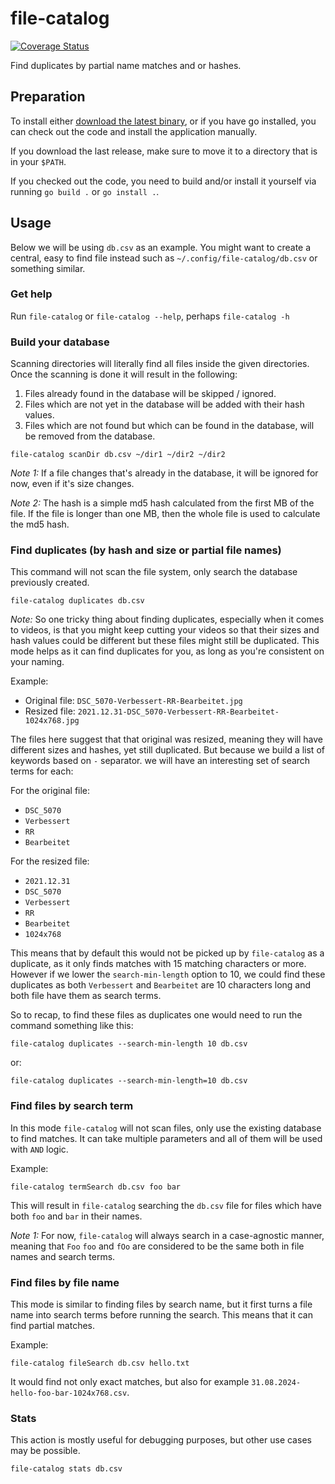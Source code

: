 # file-catalog

[![Coverage Status](https://coveralls.io/repos/github/peteraba/file-catalog/badge.svg?branch=main)](https://coveralls.io/github/peteraba/file-catalog?branch=main)

Find duplicates by partial name matches and or hashes.

## Preparation

To install either [download the latest binary](https://github.com/peteraba/cloudy-files/releases), or if you have go
installed, you can check out the code and install the application manually.

If you download the last release, make sure to move it to a directory that is in your `$PATH`.

If you checked out the code, you need to build and/or install it yourself via running `go build .` or `go install .`.

## Usage

Below we will be using `db.csv` as an example. You might want to create a central, easy to find file instead such as
`~/.config/file-catalog/db.csv` or something similar.

### Get help

Run `file-catalog` or `file-catalog --help`, perhaps `file-catalog -h`

### Build your database

Scanning directories will literally find all files inside the given directories. Once the scanning is done it will
result in the following:

1. Files already found in the database will be skipped / ignored.
2. Files which are not yet in the database will be added with their hash values.
3. Files which are not found but which can be found in the database, will be removed from the database.

`file-catalog scanDir db.csv ~/dir1 ~/dir2 ~/dir2`

*Note 1:* If a file changes that's already in the database, it will be ignored for now, even if it's size changes.

*Note 2:* The hash is a simple md5 hash calculated from the first MB of the file. If the file is longer than one MB,
then the whole file is used to calculate the md5 hash.

### Find duplicates (by hash and size or partial file names)

This command will not scan the file system, only search the database previously created.

`file-catalog duplicates db.csv`

*Note:* So one tricky thing about finding duplicates, especially when it comes to videos, is that you might keep cutting
your videos so that their sizes and hash values could be different but these files might still be duplicated. This mode
helps as it can find duplicates for you, as long as you're consistent on your naming.

Example:
- Original file: `DSC_5070-Verbessert-RR-Bearbeitet.jpg`
- Resized file: `2021.12.31-DSC_5070-Verbessert-RR-Bearbeitet-1024x768.jpg`

The files here suggest that that original was resized, meaning they will have different sizes and hashes, yet still
duplicated. But because we build a list of keywords based on `-` separator. we will have an interesting set of search
terms for each:

For the original file:
- `DSC_5070`
- `Verbessert`
- `RR`
- `Bearbeitet`

For the resized file:
- `2021.12.31`
- `DSC_5070`
- `Verbessert`
- `RR`
- `Bearbeitet`
- `1024x768`

This means that by default this would not be picked up by `file-catalog` as a duplicate, as it only finds matches with
15 matching characters or more. However if we lower the `search-min-length` option to 10, we could find these duplicates
as both `Verbessert` and `Bearbeitet` are 10 characters long and both file have them as search terms.

So to recap, to find these files as duplicates one would need to run the command something like this:

`file-catalog duplicates --search-min-length 10 db.csv`

or:

`file-catalog duplicates --search-min-length=10 db.csv`

### Find files by search term

In this mode `file-catalog` will not scan files, only use the existing database to find matches. It can take multiple
parameters and all of them will be used with `AND` logic.

Example:

`file-catalog termSearch db.csv foo bar`

This will result in `file-catalog` searching the `db.csv` file for files which have both `foo` and `bar` in their names.

*Note 1:* For now, `file-catalog` will always search in a case-agnostic manner, meaning that `Foo` `foo` and `fOo` are
considered to be the same both in file names and search terms.

### Find files by file name

This mode is similar to finding files by search name, but it first turns a file name into search terms before running
the search. This means that it can find partial matches.

Example:

`file-catalog fileSearch db.csv hello.txt`

It would find not only exact matches, but also for example `31.08.2024-hello-foo-bar-1024x768.csv`.

### Stats

This action is mostly useful for debugging purposes, but other use cases may be possible.

`file-catalog stats db.csv`
